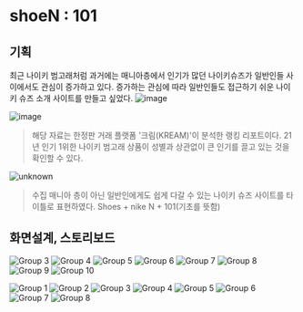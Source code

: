 # shoeN : 101

## 기획

최근 나이키 범고래처럼 과거에는 매니아층에서 인기가 많던 나이키슈즈가 일반인들 사이에서도 관심이 증가하고 있다.
증가하는 관심에 따라 일반인들도 접근하기 쉬운 나이키 슈즈 소개 사이트를 만들고 싶었다.
![image](https://user-images.githubusercontent.com/95206325/150709099-6c964695-6f71-4819-8028-8d1104f362e5.png)

![image](https://user-images.githubusercontent.com/95206325/150709052-bb4d7f87-ecac-4b49-8bd6-0f6157149e76.png)

> 해당 자료는 한정판 거래 플랫폼 '크림(KREAM)'이 분석한 랭킹 리포트이다.
> 21년 인기 1위한 나이키 범고래 상품이 성별과 상관없이 큰 인기를 끌고 있는 것을 확인할 수 있다.

![unknown](https://user-images.githubusercontent.com/95206325/150707830-6bc6370d-6359-4817-8869-3fb670f18919.png)
> 수집 매니아 층이 아닌 일반인에게도 쉽게 다갈 수 있는 나이키 슈즈 사이트를 타이틀로 표현하였다.
> Shoes + nike N + 101(기초를 뜻함) 

## 화면설계, 스토리보드
![Group 3](https://user-images.githubusercontent.com/95206325/150707576-a97d8f3f-3d71-43af-bdeb-0290c9cb03f4.png)
![Group 4](https://user-images.githubusercontent.com/95206325/150707577-722737d6-670f-4470-8b81-ab47592d2754.png)
![Group 5](https://user-images.githubusercontent.com/95206325/150707582-5d07e0c9-017e-4be2-8023-4560a02f8416.png)
![Group 6](https://user-images.githubusercontent.com/95206325/150707583-ddd5b8c4-8102-45b5-a6a1-f18a4c56aefc.png)
![Group 7](https://user-images.githubusercontent.com/95206325/150707584-0003393a-97d7-44a2-b1a7-ea2d9077f833.png)
![Group 8](https://user-images.githubusercontent.com/95206325/150707586-4edb6980-33ca-4ce1-bde3-19a7d9b58aa6.png)
![Group 9](https://user-images.githubusercontent.com/95206325/150707587-75db9b65-0ba2-45a5-a65e-bc52dd24a497.png)
![Group 10](https://user-images.githubusercontent.com/95206325/150707588-da0ee38e-137c-4570-987f-a582868542a7.png)

![Group 1](https://user-images.githubusercontent.com/95206325/150707734-1ac63779-16de-4c56-a279-aeaf793c0961.png)
![Group 2](https://user-images.githubusercontent.com/95206325/150707737-eb6c9908-39d3-4b9a-a83a-f15800bcb12d.png)
![Group 3](https://user-images.githubusercontent.com/95206325/150707738-1a6b45c1-0866-4b75-a7ab-423cda444392.png)
![Group 4](https://user-images.githubusercontent.com/95206325/150707741-17fa3c44-3dad-4ac0-932c-608415e54af4.png)
![Group 5](https://user-images.githubusercontent.com/95206325/150707742-89a3f1a4-df5b-48fe-aa4c-ac3d69c978c9.png)
![Group 6](https://user-images.githubusercontent.com/95206325/150707743-b3b5ba86-c773-417c-994c-fbbb1fbefadd.png)
![Group 7](https://user-images.githubusercontent.com/95206325/150707744-d405c811-932e-4098-8c62-9fb2917b4fa8.png)
![Group 8](https://user-images.githubusercontent.com/95206325/150707748-1e1e3360-e0f9-4840-b58a-c1b2394a2064.png)



